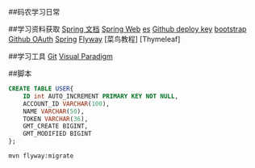 ##码农学习日常

##学习资料获取
[Spring 文档](https://spring.io/guides)
[Spring Web](http://spring.io/guide/gs/serving-web-content/)
[es](http://elasticsearch.cn/explore)
[Github deploy key](https://developer.github.com/v3/guides/managing-deploy-keys/#deploy-keys)
[bootstrap](https://v3.bootcss.com/getting-started)  
[Github OAuth](https://developer.github.com/apps/building-oauth-apps/creating-an-oauth-app/)
[Spring](http://docs.spring.io/spring-boot/docs/2.0.0.RC1/reference/htmlsingle/#boot-features-embedded-database-support)
[Flyway](https://flywaydb.org/getstarted/firststeps/maven)
[菜鸟教程]
[Thymeleaf]

##学习工具
[Git](https://git-scm.com/download)
[Visual Paradigm](https://www.visual-paradigm.com)

##脚本
```sql
CREATE TABLE USER{
    ID int AUTO_INCREMENT PRIMARY KEY NOT NULL,
    ACCOUNT_ID VARCHAR(100),
    NAME VARCHAR(50),
    TOKEN VARCHAR(36),
    GMT_CREATE BIGINT,
    GMT_MODIFIED BIGINT
};
 ```
```bash
mvn flyway:migrate
```